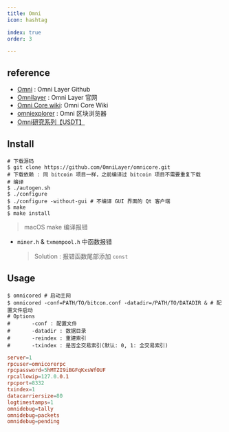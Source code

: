 ```yaml
---
title: Omni
icon: hashtag

index: true
order: 3

---
```


## reference

- [Omni][ref-01] : Omni Layer Github
- [Omnilayer][ref-02] : Omni Layer 官网 
- [Omni Core wiki][ref-03]: Omni Core Wiki
- [omniexplorer][ref-04] : Omni 区块浏览器
- [Omni研究系列【USDT】][ref-05]

[ref-01]: https://github.com/OmniLayer
[ref-02]: http://www.omnilayer.org/
[ref-03]: https://github.com/OmniLayer/omnicore/wiki
[ref-04]: https://omniexplorer.info
[ref-05]: https://steemit.com/usdt/@chaimyu/omni-usdt

## Install

``` shell
# 下载源码
$ git clone https://github.com/OmniLayer/omnicore.git
# 下载依赖 : 同 bitcoin 项目一样，之前编译过 bitcoin 项目不需要重复下载
# 编译
$ ./autogen.sh
$ ./configure
$ ./configure -without-gui # 不编译 GUI 界面的 Qt 客户端
$ make
$ make install
```

> macOS make 编译报错

- `miner.h` & `txmempool.h` 中函数报错
    > Solution : 报错函数尾部添加 `const`

## Usage

``` shell
$ omnicored # 启动主网
$ omnicored -conf=PATH/TO/bitcon.conf -datadir=/PATH/TO/DATADIR & # 配置文件启动
# Options
#       -conf : 配置文件
#       -datadir : 数据目录
#       -reindex : 重建索引
#       -txindex : 是否全交易索引(默认: 0, 1: 全交易索引)
```

``` bitcoin.conf
server=1
rpcuser=omnicorerpc
rpcpassword=5hMTZI9iBGFqKxsWfOUF
rpcallowip=127.0.0.1
rpcport=8332
txindex=1
datacarriersize=80
logtimestamps=1
omnidebug=tally
omnidebug=packets
omnidebug=pending
```